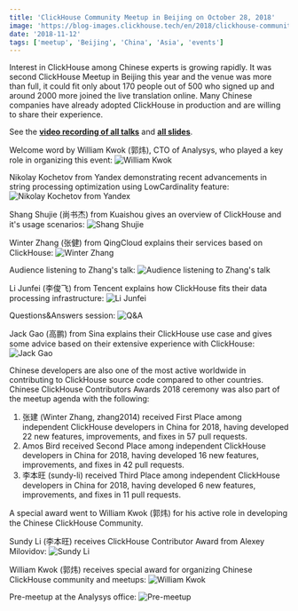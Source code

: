 ```yaml
---
title: 'ClickHouse Community Meetup in Beijing on October 28, 2018'
image: 'https://blog-images.clickhouse.tech/en/2018/clickhouse-community-meetup-in-beijing-on-october-28-2018/main.jpg'
date: '2018-11-12'
tags: ['meetup', 'Beijing', 'China', 'Asia', 'events']
---
```


Interest in ClickHouse among Chinese experts is growing rapidly. It was second ClickHouse Meetup in Beijing this year and the venue was more than full, it could fit only about 170 people out of 500 who signed up and around 2000 more joined the live translation online. Many Chinese companies have already adopted ClickHouse in production and are willing to share their experience.

See the **[video recording of all talks](http://play.yunxi.tv/livestream/flash?id=05527cf6e260448b9d880b99d2cf4d40)** and **[all slides](https://github.com/yandex/clickhouse-presentations/tree/master/meetup19)**.

Welcome word by William Kwok (郭炜), CTO of Analysys, who played a key role in organizing this event:
![William Kwok](https://blog-images.clickhouse.tech/en/2018/clickhouse-community-meetup-in-beijing-on-october-28-2018/1.jpg)

Nikolay Kochetov from Yandex demonstrating recent advancements in string processing optimization using LowCardinality feature:
![Nikolay Kochetov from Yandex](https://blog-images.clickhouse.tech/en/2018/clickhouse-community-meetup-in-beijing-on-october-28-2018/2.jpg)

Shang Shujie (尚书杰) from Kuaishou gives an overview of ClickHouse and it's usage scenarios:
![Shang Shujie](https://blog-images.clickhouse.tech/en/2018/clickhouse-community-meetup-in-beijing-on-october-28-2018/3.jpg)

Winter Zhang (张健) from QingCloud explains their services based on ClickHouse:
![Winter Zhang](https://blog-images.clickhouse.tech/en/2018/clickhouse-community-meetup-in-beijing-on-october-28-2018/4.jpg)

Audience listening to Zhang's talk:
![Audience listening to Zhang's talk](https://blog-images.clickhouse.tech/en/2018/clickhouse-community-meetup-in-beijing-on-october-28-2018/5.jpg)

Li Junfei (李俊飞) from Tencent explains how ClickHouse fits their data processing infrastructure:
![Li Junfei](https://blog-images.clickhouse.tech/en/2018/clickhouse-community-meetup-in-beijing-on-october-28-2018/6.jpg)

Questions&Answers session:
![Q&A](https://blog-images.clickhouse.tech/en/2018/clickhouse-community-meetup-in-beijing-on-october-28-2018/7.jpg)

Jack Gao (高鹏) from Sina explains their ClickHouse use case and gives some advice based on their extensive experience with ClickHouse:
![Jack Gao](https://blog-images.clickhouse.tech/en/2018/clickhouse-community-meetup-in-beijing-on-october-28-2018/8.jpg)

Chinese developers are also one of the most active worldwide in contributing to ClickHouse source code compared to other countries. Chinese ClickHouse Contributors Awards 2018 ceremony was also part of the meetup agenda with the following:

1. 张建 (Winter Zhang, zhang2014) received First Place among independent ClickHouse developers in China for 2018, having developed 22 new features, improvements, and fixes in 57 pull requests.
2. Amos Bird received Second Place among independent ClickHouse developers in China for 2018, having developed 16 new features, improvements, and fixes in 42 pull requests.
3. 李本旺 (sundy-li) received Third Place among independent ClickHouse developers in China for 2018, having developed 6 new features, improvements, and fixes in 11 pull requests.

A special award went to William Kwok (郭炜) for his active role in developing the Chinese ClickHouse Community.

Sundy Li (李本旺) receives ClickHouse Contributor Award from Alexey Milovidov:
![Sundy Li](https://blog-images.clickhouse.tech/en/2018/clickhouse-community-meetup-in-beijing-on-october-28-2018/9.jpg)

William Kwok (郭炜) receives special award for organizing Chinese ClickHouse community and meetups:
![William Kwok](https://blog-images.clickhouse.tech/en/2018/clickhouse-community-meetup-in-beijing-on-october-28-2018/10.jpg)

Pre-meetup at the Analysys office:
![Pre-meetup](https://blog-images.clickhouse.tech/en/2018/clickhouse-community-meetup-in-beijing-on-october-28-2018/11.jpg)



